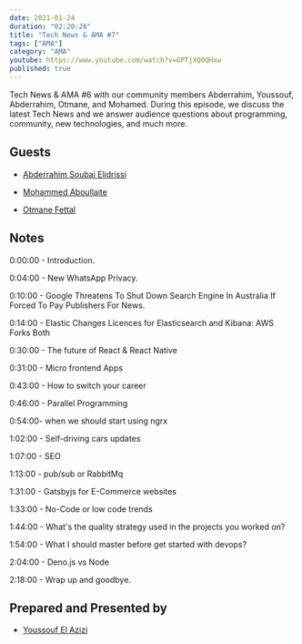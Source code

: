 ```yaml
---
date: 2021-01-24
duration: "02:20:26"
title: "Tech News & AMA #7"
tags: ["AMA"]
category: "AMA"
youtube: https://www.youtube.com/watch?v=GPTjXQ0QHxw
published: true
---
```


Tech News & AMA #6 with our community members Abderrahim, Youssouf, Abderrahim, Otmane, and Mohamed. During this episode, we discuss the latest Tech News and we answer audience questions about programming, community, new technologies, and much more.

## Guests

- [Abderrahim Soubai Elidrissi](https://www.facebook.com/zizwar0nline)

- [Mohammed Aboullaite](http://aboullaite.me/)

- [Otmane Fettal](https://www.facebook.com/otmane.fettal)

## Notes

0:00:00 - Introduction.

0:04:00 - New WhatsApp Privacy.

0:10:00 - Google Threatens To Shut Down Search Engine In Australia If Forced To Pay Publishers For News.

0:14:00 - Elastic Changes Licences for Elasticsearch and Kibana: AWS Forks Both

0:30:00 - The future of React & React Native

0:31:00 - Micro frontend Apps

0:43:00 - How to switch your career

0:46:00 - Parallel Programming

0:54:00- when we should start using ngrx

1:02:00 - Self-driving cars updates

1:07:00 - SEO

1:13:00 - pub/sub or RabbitMq

1:31:00 - Gatsbyjs for E-Commerce websites

1:33:00 - No-Code or low code trends

1:44:00 - What's the quality strategy used in the projects you worked on?

1:54:00 - What I should master before get started with devops?

2:04:00 - Deno.js vs Node

2:18:00 - Wrap up and goodbye.

## Prepared and Presented by

- [Youssouf El Azizi](https://elazizi.com/)
